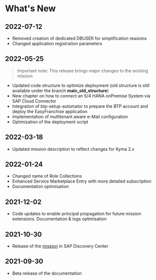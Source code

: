 # What's New

## 2022-07-12
  * Removed creation of dedicated DBUSER for simplification reasions
  * Changed application registration parameters

## 2022-05-25
> Important note: This release brings major changes to the existing mission

   * Updated code structure to optimize deployment (old structure is still available under the branch **main_old_structure**)
   * New chapter on how to connect an S/4 HANA onPremise System via SAP Cloud Connector
   * Integration of btp-setup-automator to prepare the BTP account and deploy the EasyFranchise application
   * Implementation of multitenant aware e-Mail configuration
   * Optimization of the deployment script

## 2022-03-18
   * Updated mission description to reflect changes for Kyma 2.x

## 2022-01-24
  * Changed name of Role Collections
  * Enhanced Service Marketplace Entry with more detailed subscription
  * Documentation optimisation

## 2021-12-02
   * Code updates to enable principal propagation for future mission extensions. Documentation & logs optimisation

## 2021-10-30
   * Release of the <a href="https://discovery-center.cloud.sap/missiondetail/3683/3726/" target="_blank">mission</a> in SAP Discovery Center
    
## 2021-09-30
   * Beta release of the documentation
